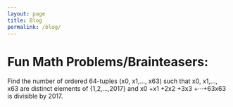 ```yaml
---
layout: page
title: Blog
permalink: /blog/
---
```




Fun Math Problems/Brainteasers:
=====

Find the number of ordered 64-tuples (x0, x1,..., x63)
such that x0, x1,..., x63 are distinct elements of
{1,2,...,2017} and
x0 +x1 +2x2 +3x3 +···+63x63
is divisible by 2017.
